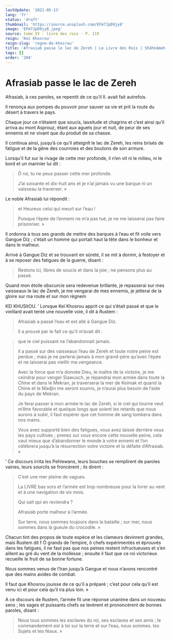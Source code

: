 ```yaml
---
lastUpdate: '2021-05-13'
lang: 'fr'
status: 'draft'
thumbnail: 'https://source.unsplash.com/EFm7JpD9jy8'
image: 'EFm7JpD9jy8.jpeg'
source: tome IV - livre des rois - P. 119
reign: 'Keï Khosrou'
reign-slug: 'regne-de-khosrou'
title: 'Afrasiab passe le lac de Zereh | Le Livre des Rois | Shâhnâmeh'
tags: []
order: '204'
---
```


<!-- LTeX: language=fr -->

# Afrasiab passe le lac de Zereh

Afrasiab, à ces paroles, se repentit de ce qu’il Il. avait fait autrefois.

Il renonça aux pompes du pouvoir pour sauver sa vie et prit la route du désert à travers le pays.

Chaque jour ce n’étaient que soucis, lassitude et chagrins et c’est ainsi qu’il arriva au mont Asprouz, étant aux aguets jour et nuit, de peur de ses ennemis et ne vivant que du produit de sa chasse.

Il continua ainsi, jusqu’à ce qu’il atteignît le lac de Zereh, les reins brisés de fatigue et de la gêne des courroies et des boutons de son armure.

Lorsqu’il fut sur le rivage de cette mer profonde, il n’en vit ni le milieu, ni le bord et un marinier lui dit :

> Ô roi, tu ne peux passer cette mer profonde.
>
> J’ai soixante et dix-huit ans et je n’ai jamais vu une barque ni un vaisseau la traverser. »

Le noble Afrasiab lui répondit :

> et Heureux celui qui meurt sur l’eau !
>
> Puisque l’épée de l’ennemi ne m’a pas tué, je ne me laisserai pas faire prisonnier. »

Il ordonna à tous ses grands de mettre des barques à l’eau et fit voile vers Gangue Diz ; c’était un homme qui portait haut la tête dans le bonheur et dans le malheur.

Arrivé à Gangue Diz et se trouvant en sûreté, il se mit à dormir, à festoyer et à se reposer des fatigues de la guerre, disant :

> Restons ici, libres de soucis et dans la joie ; ne pensons plus au passé.

Quand mon étoile obscurcie sera redevenue brillante, je repasserai sur mes vaisseaux le lac de Zereh, je me vengarai de mes ennemis, je jetterai de la gloire sur ma route et sur mon règnem

KEl KHUSltOU. ’ Lorsque Keï Khosrou apprit ce qui s’était passé et que le vieillard avait tenté une nouvelle voie, il dit à Rustem :

> Afrasiab a passé l’eau et est allé à Gangue Diz.
>
> Il a prouvé par le fait ce qu’il m’avait dit :

> que le ciel puissant ne l’abandonnait jamais.
>
> Il a passé sur des vaisseaux l’eau de Zereh et toute notre peine est perdue ; mais je ne parlerai jamais à mon grand-père qu’avec l’épée et ne laisserai pas vieillir ma vengeance.
>
> Avec la force que m’a donnée Dieu, le maître de la victoire, je me ceindrai pour venger Siawusch, je répandrai mon armée dans toute la Chine et dans le Mekran, je traverserai la mer de Keimak et quand la Chine et le Madjin me seront soumis, je n’aurai plus besoin de l’aide du pays de Mekran.
>
> Je ferai passer à mon armée le lac de Zereh, si le ciel qui tourne veut m’être favorable et quelque longs que soient les retards que nous aurons à subir, il faut espérer que cet homme de sang tombera dans nos mains.
>
> Vous avez supporté bien des fatigues, vous avez laissé derrière vous les pays cultivés ; prenez sur vous encore cette nouvelle peine, cela vaut mieux que d’abandonner le monde à votre ennemi et l’on célébrera jusqu’à la résurrection votre victoire et la défaite d’Afrasiab. »

’
Ce discours irrita les Pehlewans, leurs bouches se remplirent de paroles vaines, leurs sourcils se froncèrent ; ils dirent :

> C’est une mer pleine de vagues.
>
> La LIVRE bas sors et l’armée est trop nombreuse pour la livrer au vent et à une navigation de six mois.
>
> Qui sait qui en reviendra ?
>
> Afrasiab porte malheur à l’armée.
>
> Sur terre, nous sommes toujours dans la bataille ; sur mer, nous sommes dans la gueule du crocodile. »

Chacun tint des propos de toute espèce et les clameurs devinrent grandes, mais Rustem dit f Ô grands de l’empire, ô chefs expérimentés et éprouvés dans les fatigues, il ne faut pas que nos peines restent infructueuses et s’en aillent au gré du vent de la mollesse ; ensuite il faut que ce roi victorieux recueille le fruit de sa bonne fortune.

Nous sommes venus de l’Iran jusqu’à Gangue et nous n’avons rencontré que des mains avides de combat.

Il faut que Khosrou jouisse de ce qu’il a préparé ; c’est pour cela qu’il est venu ici et pour cela qu’il ira plus loin. »

A ce discours de Rustem, l’armée fit une réponse unanime dans un nouveau sens ; les sages et puissants chefs se levèrent et prononcèrent de bonnes paroles, disant :

> Nous tous sommes les esclaves du roi, ses esclaves et ses amis ; le commandement est à toi sur la terre et sur l’eau, nous sommes. tes Sujets et tes féaux. »
